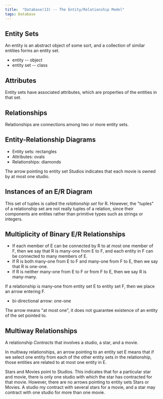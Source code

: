 ```yaml
---
title:  "Database(13) -- The Entity/Relationship Model"
tags: Database
---
```


## Entity Sets

An entity is an abstract object of some sort, and a collection of similar entities forms an entity set.

* entity -- object
* entity set -- class

## Attributes

Entity sets have associated attributes, which are properties of the entities in that set.

## Relationships

Relationships are connections among two or more entity sets.

## Entity-Relationship Diagrams

* Entity sets: rectangles
* Attributes: ovals
* Relationships: diamonds

The arrow pointing to entity set Studios indicates that each movie is owned by at most one studio.

## Instances of an E/R Diagram

This set of tuples is called the *relationship set* for R. However, the "tuples" of a relationship set are not really tuples of a relation, since their components are entites rather than primitive types such as strings or integers.

## Multiplicity of Binary E/R Relationships

* If each member of E can be connected by R to at most one member of F, then we say that R is many-one from E to F, and each entity in F can be connected to many members of E.
* If R is both many-one from E to F and many-one from F to E, then we say that R is one-one.
* If R is neither many-one from E to F or from F to E, then we say R is many-many.

If a relationship is many-one from entity set E to entity set F, then we place an arrow entering F.

* bi-directional arrow: one-one

The arrow means "at most one", it does not guarantee existence of an entity of the set pointed to.

## Multiway Relationships

A relationship *Contracts* that involves a studio, a star, and a movie.

In multiway relationships, an arrow pointing to an entity set E means that if we select one entity from each of the other entity sets in the relationship, those entities are related to at most one entity in E.

Stars and Movies point to Studios. This indicates that for a particular star and movie, there is only one studio with which the star has contracted for that movie. However, there are no arrows pointing to entity sets Stars or Movies. A studio my contract with several stars for a movie, and a star may contract with one studio for more than one movie.